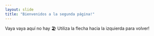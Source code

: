 ```yaml
---
layout: slide
title: "Bienvenidos a la segunda página!"
---
```

Vaya vaya aquí no hay :beach_umbrella:
Utiliza la flecha hacia la izquierda para volver!
